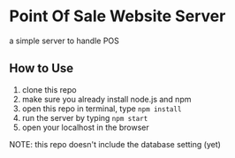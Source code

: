 # Point Of Sale Website Server
a simple server to handle POS

## How to Use
1. clone this repo
2. make sure you already install node.js and npm
3. open this repo in terminal, type `npm install`
4. run the server by typing `npm start`
5. open your localhost in the browser

NOTE: this repo doesn't include the database setting (yet)